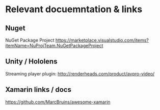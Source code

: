 # Relevant docuemntation & links

## Nuget
NuGet Package Project
https://marketplace.visualstudio.com/items?itemName=NuProjTeam.NuGetPackageProject

## Unity / Hololens
Streaming player plugin: http://renderheads.com/product/avpro-video/

## Xamarin links / docs
https://github.com/MarcBruins/awesome-xamarin
